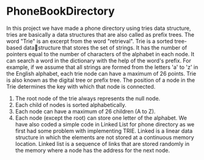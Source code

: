 # PhoneBookDirectory
In this project we have made a phone directory using tries data structure, tries are basically a data structures that are also called as prefix trees. 
The word "Trie" is an excerpt from the word "retrieval". Trie is a sorted tree-based data￾structure that stores the set of strings. It has the number of pointers equal to the number of characters of the alphabet in each node. It can search a word in the dictionary with the help of 
the word's prefix. For example, if we assume that all strings are formed from the letters 'a' to 'z' in the English alphabet, each trie node can have a maximum of 26 points.
Trie is also known as the digital tree or prefix tree. The position of a node in the Trie determines the key with which that node is connected.
1. The root node of the trie always represents the null node.
2. Each child of nodes is sorted alphabetically.
3. Each node can have a maximum of 26 children (A to Z).
4. Each node (except the root) can store one letter of the alphabet.
We have also coded a simple code in Linked List for phone directory as we first had some problem with implementing TRIE. Linked is a linear data structure in which the elements are not stored at a continuous memory location. Linked list is a sequence of links that are stored randomly in the memory where a node has the address for the next node.
